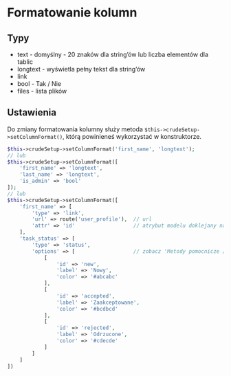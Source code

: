 Formatowanie kolumn
===

## Typy

* text - domyślny - 20 znaków dla string’ów lub liczba elementów dla tablic
* longtext - wyświetla pełny tekst dla string’ów
* link
* bool - Tak / Nie
* files - lista plików

## Ustawienia

Do zmiany formatowania kolumny służy metoda `$this->crudeSetup->setColumnFormat()`, którą powinieneś wykorzystać w konstruktorze.

```php
$this->crudeSetup->setColumnFormat('first_name', 'longtext');
// lub
$this->crudeSetup->setColumnFormat([
    'first_name' => 'longtext',
    'last_name' => 'longtext',
    'is_admin' => 'bool'
]);
// lub
$this->crudeSetup->setColumnFormat([
    'first_name' => [
        'type' => 'link',
        'url' => route('user_profile'),  // url
        'attr' => 'id'                   // atrybut modelu doklejany na końcu adresu
    ],
    'task_status' => [
        'type' => 'status',
        'options' => [                   // zobacz 'Metody pomocnicze / Options'
            [
                'id' => 'new',
                'label' => 'Nowy',
                'color' => '#abcabc'
            ],
            [
                'id' => 'accepted',
                'label' => 'Zaakceptowane',
                'color' => '#bcdbcd'
            ],
            [
                'id' => 'rejected',
                'label' => 'Odrzucone',
                'color' => '#cdecde'
            ]
        ]
    ]
])
```
